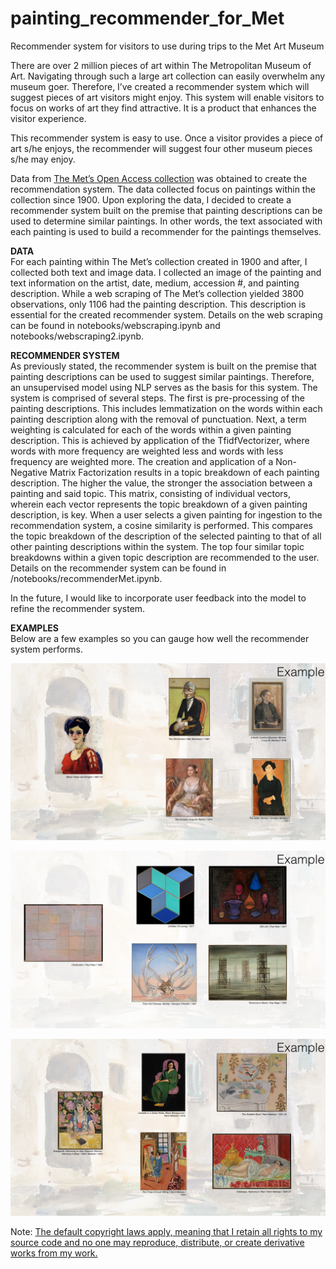 # painting_recommender_for_Met
Recommender system for visitors to use during trips to the Met Art Museum  


There are over 2 million pieces of art within The Metropolitan Museum of Art. Navigating through such a large art collection can easily overwhelm any museum goer. Therefore, I’ve created a recommender system which will suggest pieces of art visitors might enjoy. This system will enable visitors to focus on works of art they find attractive. It is a product that enhances the visitor experience. 

This recommender system is easy to use. Once a visitor provides a piece of art s/he enjoys, the recommender will suggest four other museum pieces s/he may enjoy.  

Data from [The Met’s Open Access collection](https://www.metmuseum.org/art/collection/search#!?q=&perPage=20&sortBy=Relevance&sortOrder=asc&offset=0&pageSize=0) was obtained to create the recommendation system. The data collected focus on paintings within the collection since 1900. Upon exploring the data, I decided to create a recommender system built on the premise that painting descriptions can be used to determine similar paintings. In other words, the text associated with each painting is used to build a recommender for the paintings themselves.

**DATA**  
For each painting within The Met’s collection created in 1900 and after, I collected both text and image data. I collected an image of the painting and text information on the artist, date, medium, accession #, and painting description. While a web scraping of The Met’s collection yielded 3800 observations, only 1106 had the painting description. This description is essential for the created recommender system. Details on the web scraping can be found in notebooks/webscraping.ipynb and notebooks/webscraping2.ipynb.

**RECOMMENDER SYSTEM**  
As previously stated, the recommender system is built on the premise that painting descriptions can be used to suggest similar paintings. Therefore, an unsupervised model using NLP serves as the basis for this system. The system is comprised of several steps. The first is pre-processing of the painting descriptions. This includes lemmatization on the words within each painting description along with the removal of punctuation. Next, a term weighting is calculated for each of the words within a given painting description. This is achieved by application of the TfidfVectorizer, where words with more frequency are weighted less and words with less frequency are weighted more. The creation and application of a Non-Negative Matrix Factorization results in a topic breakdown of each painting description. The higher the value, the stronger the association between a painting and said topic. This matrix, consisting of individual vectors, wherein each vector represents the topic breakdown of a given painting description, is key. When a user selects a given painting for ingestion to the recommendation system, a cosine similarity is performed. This compares the topic breakdown of the description of the selected painting to that of all other painting descriptions within the system. The top four similar topic breakdowns within a given topic description are recommended to the user. Details on the recommender system can be found in /notebooks/recommenderMet.ipynb.

In the future, I would like to incorporate user feedback into the model to refine the recommender system.

**EXAMPLES**  
Below are a few examples so you can gauge how well the recommender system performs.  

![Example 1](images/example1.png)

![Example 2](images/example2.png)

![Example 3](images/example3.png) 

Note: [The default copyright laws apply, meaning that I retain all rights to my source code and no one may reproduce, distribute, or create derivative works from my work.](https://help.github.com/articles/licensing-a-repository/)
